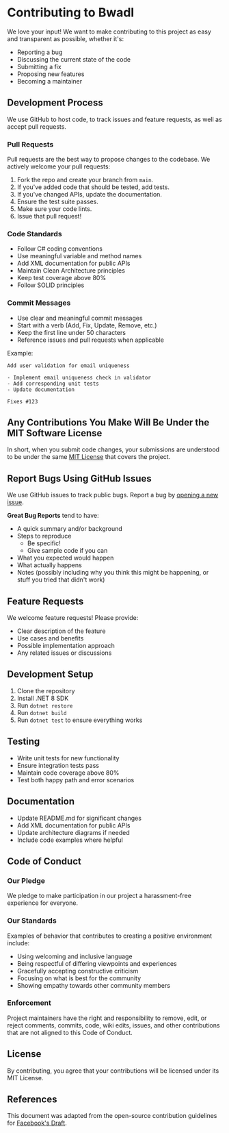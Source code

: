 # Contributing to Bwadl

We love your input! We want to make contributing to this project as easy and transparent as possible, whether it's:

- Reporting a bug
- Discussing the current state of the code
- Submitting a fix
- Proposing new features
- Becoming a maintainer

## Development Process

We use GitHub to host code, to track issues and feature requests, as well as accept pull requests.

### Pull Requests

Pull requests are the best way to propose changes to the codebase. We actively welcome your pull requests:

1. Fork the repo and create your branch from `main`.
2. If you've added code that should be tested, add tests.
3. If you've changed APIs, update the documentation.
4. Ensure the test suite passes.
5. Make sure your code lints.
6. Issue that pull request!

### Code Standards

- Follow C# coding conventions
- Use meaningful variable and method names
- Add XML documentation for public APIs
- Maintain Clean Architecture principles
- Keep test coverage above 80%
- Follow SOLID principles

### Commit Messages

- Use clear and meaningful commit messages
- Start with a verb (Add, Fix, Update, Remove, etc.)
- Keep the first line under 50 characters
- Reference issues and pull requests when applicable

Example:
```
Add user validation for email uniqueness

- Implement email uniqueness check in validator
- Add corresponding unit tests
- Update documentation

Fixes #123
```

## Any Contributions You Make Will Be Under the MIT Software License

In short, when you submit code changes, your submissions are understood to be under the same [MIT License](http://choosealicense.com/licenses/mit/) that covers the project.

## Report Bugs Using GitHub Issues

We use GitHub issues to track public bugs. Report a bug by [opening a new issue](https://github.com/yourusername/bwadl/issues).

**Great Bug Reports** tend to have:

- A quick summary and/or background
- Steps to reproduce
  - Be specific!
  - Give sample code if you can
- What you expected would happen
- What actually happens
- Notes (possibly including why you think this might be happening, or stuff you tried that didn't work)

## Feature Requests

We welcome feature requests! Please provide:

- Clear description of the feature
- Use cases and benefits
- Possible implementation approach
- Any related issues or discussions

## Development Setup

1. Clone the repository
2. Install .NET 8 SDK
3. Run `dotnet restore`
4. Run `dotnet build`
5. Run `dotnet test` to ensure everything works

## Testing

- Write unit tests for new functionality
- Ensure integration tests pass
- Maintain code coverage above 80%
- Test both happy path and error scenarios

## Documentation

- Update README.md for significant changes
- Add XML documentation for public APIs
- Update architecture diagrams if needed
- Include code examples where helpful

## Code of Conduct

### Our Pledge

We pledge to make participation in our project a harassment-free experience for everyone.

### Our Standards

Examples of behavior that contributes to creating a positive environment include:

- Using welcoming and inclusive language
- Being respectful of differing viewpoints and experiences
- Gracefully accepting constructive criticism
- Focusing on what is best for the community
- Showing empathy towards other community members

### Enforcement

Project maintainers have the right and responsibility to remove, edit, or reject comments, commits, code, wiki edits, issues, and other contributions that are not aligned to this Code of Conduct.

## License

By contributing, you agree that your contributions will be licensed under its MIT License.

## References

This document was adapted from the open-source contribution guidelines for [Facebook's Draft](https://github.com/facebook/draft-js/blob/a9316a723f9e918afde44dea68b5f9f39b7d9b00/CONTRIBUTING.md).
